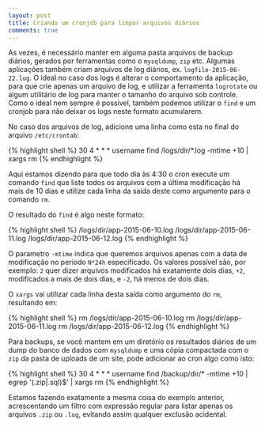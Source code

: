 ```yaml
---
layout: post
title: Criando um cronjob para limpar arquivos diários
comments: true
---
```


As vezes, é necessário manter em alguma pasta arquivos de backup diários, gerados por ferramentas como o `mysqldump`, `zip` etc. Algumas aplicações também criam arquivos de log diários, ex. `logfile-2015-06-22.log`. O ideal no caso dos logs é alterar o comportamento da aplicação, para que crie apenas um arquivo de log, e utilizar a ferramenta `logrotate` ou algum utilitário de log para manter o tamanho do arquivo sob controle. Como o ideal nem sempre é possível, também podemos utilizar o `find` e um cronjob para não deixar os logs neste formato acumularem.

No caso dos arquivos de log, adicione uma linha como esta no final do arquivo `/etc/crontab`:

{% highlight shell %}
30  4  *  *  *  username  find /logs/dir/*.log -mtime +10 | xargs rm
{% endhighlight %}

Aqui estamos dizendo para que todo dia às 4:30 o cron execute um comando `find` que liste todos os arquivos com a última modificação há mais de 10 dias e utilize cada linha da saída deste como argumento para o comando `rm`.

O resultado do `find` é algo neste formato:

{% highlight shell %}
/logs/dir/app-2015-06-10.log
/logs/dir/app-2015-06-11.log
/logs/dir/app-2015-06-12.log
{% endhighlight %}

O parametro `-mtime` indica que queremos arquivos apenas com a data de modificação no período `N*24h` especificado. Os valores possível são, por exemplo: `2` quer dizer arquivos modificados há exatamente dois dias, `+2`, modificados a mais de dois dias, e `-2`, há menos de dois dias.

O `xargs` vai utilizar cada linha desta saída como argumento do `rm`, resultando em:

{% highlight shell %}
rm /logs/dir/app-2015-06-10.log
rm /logs/dir/app-2015-06-11.log
rm /logs/dir/app-2015-06-12.log
{% endhighlight %}

Para backups, se você mantem em um diretório os resultados diários de um dump do banco de dados com `mysqldump` e uma cópia compactada com o `zip` da pasta de uploads de um site, pode adicionar ao cron algo como isto:

{% highlight shell %}
30  4  *  *  *  username  find /backup/dir/* -mtime +10 | egrep '(.zip|.sql)$' | xargs rm
{% endhighlight %}

Estamos fazendo exatamente a mesma coisa do exemplo anterior, acrescentando um filtro com expressão regular para listar apenas os arquivos `.zip` ou `.log`, evitando assim qualquer exclusão acidental.

